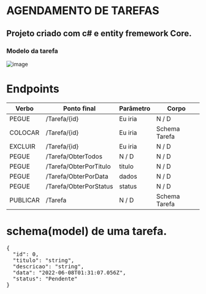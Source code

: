 # AGENDAMENTO DE TAREFAS

## Projeto  criado  com  c# e entity fremework Core.

### Modelo da tarefa 
![image](https://user-images.githubusercontent.com/88563085/193653551-afb5921a-6fa1-414d-90ec-3811455869ad.png)

# Endpoints 

<table>
<thead>
<tr>
<th>Verbo</th>
<th><font style="vertical-align: inherit;"><font style="vertical-align: inherit;">Ponto final</font></font></th>
<th>Parâmetro</th>
<th><font style="vertical-align: inherit;"><font style="vertical-align: inherit;">Corpo</font></font></th>
</tr>
</thead>
<tbody>
<tr>
<td><font style="vertical-align: inherit;"><font style="vertical-align: inherit;">PEGUE</font></font></td>
<td>/Tarefa/{id}</td>
<td><font style="vertical-align: inherit;"><font style="vertical-align: inherit;">Eu iria</font></font></td>
<td><font style="vertical-align: inherit;"><font style="vertical-align: inherit;">N / D</font></font></td>
</tr>
<tr>
<td><font style="vertical-align: inherit;"><font style="vertical-align: inherit;">COLOCAR</font></font></td>
<td><font style="vertical-align: inherit;"><font style="vertical-align: inherit;">/Tarefa/{id}</font></font></td>
<td><font style="vertical-align: inherit;"><font style="vertical-align: inherit;">Eu iria</font></font></td>
<td>Schema Tarefa</td>
</tr>
<tr>
<td><font style="vertical-align: inherit;"><font style="vertical-align: inherit;">EXCLUIR</font></font></td>
<td><font style="vertical-align: inherit;"><font style="vertical-align: inherit;">/Tarefa/{id}</font></font></td>
<td><font style="vertical-align: inherit;"><font style="vertical-align: inherit;">Eu iria</font></font></td>
<td><font style="vertical-align: inherit;"><font style="vertical-align: inherit;">N / D</font></font></td>
</tr>
<tr>
<td><font style="vertical-align: inherit;"><font style="vertical-align: inherit;">PEGUE</font></font></td>
<td>/Tarefa/ObterTodos</td>
<td><font style="vertical-align: inherit;"><font style="vertical-align: inherit;">N / D</font></font></td>
<td><font style="vertical-align: inherit;"><font style="vertical-align: inherit;">N / D</font></font></td>
</tr>
<tr>
<td><font style="vertical-align: inherit;"><font style="vertical-align: inherit;">PEGUE</font></font></td>
<td>/Tarefa/ObterPorTitulo</td>
<td>titulo</td>
<td><font style="vertical-align: inherit;"><font style="vertical-align: inherit;">N / D</font></font></td>
</tr>
<tr>
<td><font style="vertical-align: inherit;"><font style="vertical-align: inherit;">PEGUE</font></font></td>
<td>/Tarefa/ObterPorData</td>
<td><font style="vertical-align: inherit;"><font style="vertical-align: inherit;">dados</font></font></td>
<td><font style="vertical-align: inherit;"><font style="vertical-align: inherit;">N / D</font></font></td>
</tr>
<tr>
<td><font style="vertical-align: inherit;"><font style="vertical-align: inherit;">PEGUE</font></font></td>
<td>/Tarefa/ObterPorStatus</td>
<td><font style="vertical-align: inherit;"><font style="vertical-align: inherit;">status</font></font></td>
<td><font style="vertical-align: inherit;"><font style="vertical-align: inherit;">N / D</font></font></td>
</tr>
<tr>
<td><font style="vertical-align: inherit;"><font style="vertical-align: inherit;">PUBLICAR</font></font></td>
<td>/Tarefa</td>
<td><font style="vertical-align: inherit;"><font style="vertical-align: inherit;">N / D</font></font></td>
<td><font style="vertical-align: inherit;"><font style="vertical-align: inherit;">Schema Tarefa</font></font></td>
</tr>
</tbody>
</table>

# schema(model) de uma tarefa. 

<pre>{
  <span class="pl-ent">"id"</span>: <span class="pl-c1">0</span>,
  <span class="pl-ent">"titulo"</span>: <span class="pl-s"><span class="pl-pds">"</span>string<span class="pl-pds">"</span></span>,
  <span class="pl-ent">"descricao"</span>: <span class="pl-s"><span class="pl-pds">"</span>string<span class="pl-pds">"</span></span>,
  <span class="pl-ent">"data"</span>: <span class="pl-s"><span class="pl-pds">"</span>2022-06-08T01:31:07.056Z<span class="pl-pds">"</span></span>,
  <span class="pl-ent">"status"</span>: <span class="pl-s"><span class="pl-pds">"</span>Pendente<span class="pl-pds">"</span></span>
}</pre>

